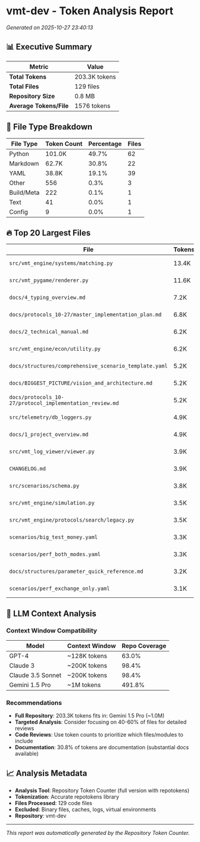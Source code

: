 # vmt-dev - Token Analysis Report

*Generated on 2025-10-27 23:40:13*

## 📊 Executive Summary

| Metric | Value |
|--------|--------|
| **Total Tokens** | 203.3K tokens |
| **Total Files** | 129 files |
| **Repository Size** | 0.8 MB |
| **Average Tokens/File** | 1576 tokens |

## 📄 File Type Breakdown

| File Type | Token Count | Percentage | Files |
|-----------|-------------|------------|-------|
| Python | 101.0K | 49.7% | 62 |
| Markdown | 62.7K | 30.8% | 22 |
| YAML | 38.8K | 19.1% | 39 |
| Other | 556 | 0.3% | 3 |
| Build/Meta | 222 | 0.1% | 1 |
| Text | 41 | 0.0% | 1 |
| Config | 9 | 0.0% | 1 |

## 🔥 Top 20 Largest Files

| File | Tokens | Size |
|------|--------|------|
| `src/vmt_engine/systems/matching.py` | 13.4K | 0.1 MB |
| `src/vmt_pygame/renderer.py` | 11.6K | 0.1 MB |
| `docs/4_typing_overview.md` | 7.2K | 0.0 MB |
| `docs/protocols_10-27/master_implementation_plan.md` | 6.8K | 0.0 MB |
| `docs/2_technical_manual.md` | 6.2K | 0.0 MB |
| `src/vmt_engine/econ/utility.py` | 6.2K | 0.0 MB |
| `docs/structures/comprehensive_scenario_template.yaml` | 5.2K | 0.0 MB |
| `docs/BIGGEST_PICTURE/vision_and_architecture.md` | 5.2K | 0.0 MB |
| `docs/protocols_10-27/protocol_implementation_review.md` | 5.2K | 0.0 MB |
| `src/telemetry/db_loggers.py` | 4.9K | 0.0 MB |
| `docs/1_project_overview.md` | 4.9K | 0.0 MB |
| `src/vmt_log_viewer/viewer.py` | 3.9K | 0.0 MB |
| `CHANGELOG.md` | 3.9K | 0.0 MB |
| `src/scenarios/schema.py` | 3.8K | 0.0 MB |
| `src/vmt_engine/simulation.py` | 3.5K | 0.0 MB |
| `src/vmt_engine/protocols/search/legacy.py` | 3.5K | 0.0 MB |
| `scenarios/big_test_money.yaml` | 3.3K | 0.0 MB |
| `scenarios/perf_both_modes.yaml` | 3.3K | 0.0 MB |
| `docs/structures/parameter_quick_reference.md` | 3.2K | 0.0 MB |
| `scenarios/perf_exchange_only.yaml` | 3.1K | 0.0 MB |


## 🤖 LLM Context Analysis

### Context Window Compatibility

| Model | Context Window | Repo Coverage |
|-------|---------------|---------------|
| GPT-4 | ~128K tokens | 63.0% |
| Claude 3 | ~200K tokens | 98.4% |
| Claude 3.5 Sonnet | ~200K tokens | 98.4% |
| Gemini 1.5 Pro | ~1M tokens | 491.8% |

### Recommendations

- **Full Repository**: 203.3K tokens fits in: Gemini 1.5 Pro (~1.0M)
- **Targeted Analysis**: Consider focusing on 40-60% of files for detailed reviews
- **Code Reviews**: Use token counts to prioritize which files/modules to include
- **Documentation**: 30.8% of tokens are documentation (substantial docs available)


## 📈 Analysis Metadata

- **Analysis Tool**: Repository Token Counter (full version with repotokens)
- **Tokenization**: Accurate repotokens library
- **Files Processed**: 129 code files
- **Excluded**: Binary files, caches, logs, virtual environments
- **Repository**: vmt-dev

---

*This report was automatically generated by the Repository Token Counter.*
